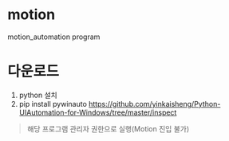 # motion
motion_automation program


# 다운로드

1. python 설치
2. pip install pywinauto
https://github.com/yinkaisheng/Python-UIAutomation-for-Windows/tree/master/inspect
> 해당 프로그램 관리자 권한으로 실행(Motion 진입 불가)
